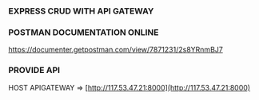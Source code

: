 ### EXPRESS CRUD WITH API GATEWAY

### POSTMAN DOCUMENTATION ONLINE
https://documenter.getpostman.com/view/7871231/2s8YRnmBJ7

### PROVIDE API
HOST APIGATEWAY => [http://117.53.47.21:8000](http://117.53.47.21:8000)
